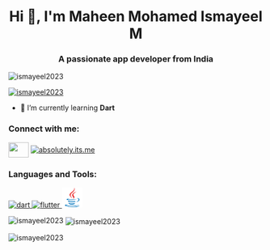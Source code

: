 <h1 align="center">Hi 👋, I'm Maheen Mohamed Ismayeel M</h1>
<h3 align="center">A passionate app developer from India</h3>

<p align="left"> <img src="https://komarev.com/ghpvc/?username=ismayeel2023&label=Profile%20views&color=0e75b6&style=flat" alt="ismayeel2023" /> </p>

<p align="left"> <a href="https://github.com/ryo-ma/github-profile-trophy"><img src="https://github-profile-trophy.vercel.app/?username=ismayeel2023" alt="ismayeel2023" /></a> </p>

- 🌱 I’m currently learning **Dart**

<h3 align="left">Connect with me:</h3>
<p align="left">
<a href="https://linkedin.com/in/"maheen mohamed ismayeel" https://in.linkedin.com/in/maheen-mohamed-ismayeel-29b52a276#:~:text=expand%20search-,maheen%20mohamed%20ismayeel,-aspirant%20app%20developer" target="blank"><img align="center" src="https://raw.githubusercontent.com/rahuldkjain/github-profile-readme-generator/master/src/images/icons/Social/linked-in-alt.svg" alt=""maheen mohamed ismayeel" https://in.linkedin.com/in/maheen-mohamed-ismayeel-29b52a276#:~:text=expand%20search-,maheen%20mohamed%20ismayeel,-aspirant%20app%20developer" height="30" width="40" /></a>
<a href="https://instagram.com/absolutely.its.me" target="blank"><img align="center" src="https://raw.githubusercontent.com/rahuldkjain/github-profile-readme-generator/master/src/images/icons/Social/instagram.svg" alt="absolutely.its.me" height="30" width="40" /></a>
</p>

<h3 align="left">Languages and Tools:</h3>
<p align="left"> <a href="https://dart.dev" target="_blank" rel="noreferrer"> <img src="https://www.vectorlogo.zone/logos/dartlang/dartlang-icon.svg" alt="dart" width="40" height="40"/> </a> <a href="https://flutter.dev" target="_blank" rel="noreferrer"> <img src="https://www.vectorlogo.zone/logos/flutterio/flutterio-icon.svg" alt="flutter" width="40" height="40"/> </a> <a href="https://www.java.com" target="_blank" rel="noreferrer"> <img src="https://raw.githubusercontent.com/devicons/devicon/master/icons/java/java-original.svg" alt="java" width="40" height="40"/> </a> </p>

<p><img align="left" src="https://github-readme-stats.vercel.app/api/top-langs?username=ismayeel2023&show_icons=true&locale=en&layout=compact" alt="ismayeel2023" /></p>

<p>&nbsp;<img align="center" src="https://github-readme-stats.vercel.app/api?username=ismayeel2023&show_icons=true&locale=en" alt="ismayeel2023" /></p>

<p><img align="center" src="https://github-readme-streak-stats.herokuapp.com/?user=ismayeel2023&" alt="ismayeel2023" /></p>
